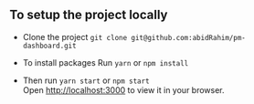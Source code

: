 ## To setup the project locally

- Clone the project `git clone git@github.com:abidRahim/pm-dashboard.git`

- To install packages Run `yarn` or `npm install`

- Then run `yarn start` or `npm start` <br/>
Open [http://localhost:3000](http://localhost:3000) to view it in your browser.


